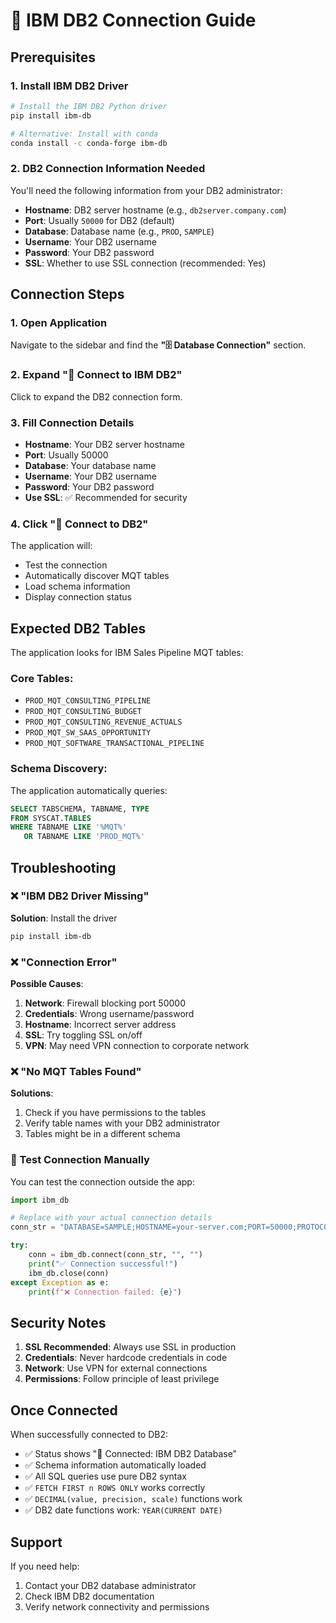 # 🏢 IBM DB2 Connection Guide

## Prerequisites

### 1. Install IBM DB2 Driver

```bash
# Install the IBM DB2 Python driver
pip install ibm-db

# Alternative: Install with conda
conda install -c conda-forge ibm-db
```

### 2. DB2 Connection Information Needed

You'll need the following information from your DB2 administrator:

- **Hostname**: DB2 server hostname (e.g., `db2server.company.com`)
- **Port**: Usually `50000` for DB2 (default)
- **Database**: Database name (e.g., `PROD`, `SAMPLE`)
- **Username**: Your DB2 username
- **Password**: Your DB2 password
- **SSL**: Whether to use SSL connection (recommended: Yes)

## Connection Steps

### 1. Open Application
Navigate to the sidebar and find the **"🗄️ Database Connection"** section.

### 2. Expand "🔧 Connect to IBM DB2"
Click to expand the DB2 connection form.

### 3. Fill Connection Details
- **Hostname**: Your DB2 server hostname
- **Port**: Usually 50000
- **Database**: Your database name
- **Username**: Your DB2 username
- **Password**: Your DB2 password
- **Use SSL**: ✅ Recommended for security

### 4. Click "🔌 Connect to DB2"
The application will:
- Test the connection
- Automatically discover MQT tables
- Load schema information
- Display connection status

## Expected DB2 Tables

The application looks for IBM Sales Pipeline MQT tables:

### Core Tables:
- `PROD_MQT_CONSULTING_PIPELINE`
- `PROD_MQT_CONSULTING_BUDGET`
- `PROD_MQT_CONSULTING_REVENUE_ACTUALS`
- `PROD_MQT_SW_SAAS_OPPORTUNITY`
- `PROD_MQT_SOFTWARE_TRANSACTIONAL_PIPELINE`

### Schema Discovery:
The application automatically queries:
```sql
SELECT TABSCHEMA, TABNAME, TYPE 
FROM SYSCAT.TABLES 
WHERE TABNAME LIKE '%MQT%' 
   OR TABNAME LIKE 'PROD_MQT%'
```

## Troubleshooting

### ❌ "IBM DB2 Driver Missing"
**Solution**: Install the driver
```bash
pip install ibm-db
```

### ❌ "Connection Error"
**Possible Causes**:
1. **Network**: Firewall blocking port 50000
2. **Credentials**: Wrong username/password
3. **Hostname**: Incorrect server address
4. **SSL**: Try toggling SSL on/off
5. **VPN**: May need VPN connection to corporate network

### ❌ "No MQT Tables Found"
**Solutions**:
1. Check if you have permissions to the tables
2. Verify table names with your DB2 administrator
3. Tables might be in a different schema

### 🔧 Test Connection Manually
You can test the connection outside the app:

```python
import ibm_db

# Replace with your actual connection details
conn_str = "DATABASE=SAMPLE;HOSTNAME=your-server.com;PORT=50000;PROTOCOL=TCPIP;UID=username;PWD=password;Security=SSL;"

try:
    conn = ibm_db.connect(conn_str, "", "")
    print("✅ Connection successful!")
    ibm_db.close(conn)
except Exception as e:
    print(f"❌ Connection failed: {e}")
```

## Security Notes

1. **SSL Recommended**: Always use SSL in production
2. **Credentials**: Never hardcode credentials in code
3. **Network**: Use VPN for external connections
4. **Permissions**: Follow principle of least privilege

## Once Connected

When successfully connected to DB2:
- ✅ Status shows "🏢 Connected: IBM DB2 Database"
- ✅ Schema information automatically loaded
- ✅ All SQL queries use pure DB2 syntax
- ✅ `FETCH FIRST n ROWS ONLY` works correctly
- ✅ `DECIMAL(value, precision, scale)` functions work
- ✅ DB2 date functions work: `YEAR(CURRENT DATE)`

## Support

If you need help:
1. Contact your DB2 database administrator
2. Check IBM DB2 documentation
3. Verify network connectivity and permissions